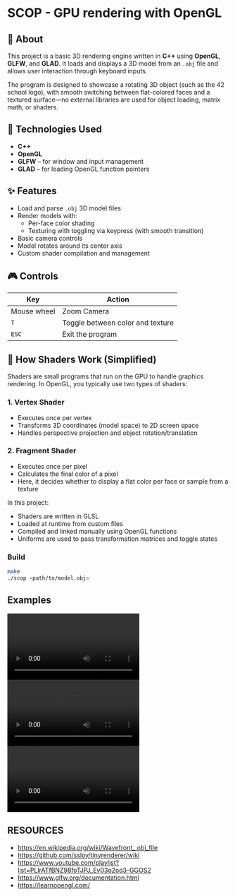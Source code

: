 # SCOP - GPU rendering with OpenGL

## 🎯 About

This project is a basic 3D rendering engine written in **C++** using **OpenGL**, **GLFW**, and **GLAD**. It loads and displays a 3D model from an `.obj` file and allows user interaction through keyboard inputs.

The program is designed to showcase a rotating 3D object (such as the 42 school logo), with smooth switching between flat-colored faces and a textured surface—no external libraries are used for object loading, matrix math, or shaders.

## 🧱 Technologies Used

- **C++**
- **OpenGL**
- **GLFW** – for window and input management
- **GLAD** – for loading OpenGL function pointers

## ✨ Features

- Load and parse `.obj` 3D model files
- Render models with:
  - Per-face color shading
  - Texturing with toggling via keypress (with smooth transition)
- Basic camera controls
- Model rotates around its center axis
- Custom shader compilation and management

## 🎮 Controls

| Key        | Action                               |
|------------|--------------------------------------|
| Mouse wheel| Zoom Camera                          |
| `T`        | Toggle between color and texture     |
| `ESC`      | Exit the program                     |

## 🧠 How Shaders Work (Simplified)

Shaders are small programs that run on the GPU to handle graphics rendering. In OpenGL, you typically use two types of shaders:

### 1. Vertex Shader
- Executes once per vertex
- Transforms 3D coordinates (model space) to 2D screen space
- Handles perspective projection and object rotation/translation

### 2. Fragment Shader
- Executes once per pixel
- Calculates the final color of a pixel
- Here, it decides whether to display a flat color per face or sample from a texture

In this project:
- Shaders are written in GLSL
- Loaded at runtime from custom files
- Compiled and linked manually using OpenGL functions
- Uniforms are used to pass transformation matrices and toggle states

### Build

```bash
make
./scop <path/to/model.obj>
```

## Examples

![](./assets/cow.mp4)
![](./assets/teapot.mp4)
![](./assets/42.mp4)


## RESOURCES
- https://en.wikipedia.org/wiki/Wavefront_.obj_file
- https://github.com/ssloy/tinyrenderer/wiki
- https://www.youtube.com/playlist?list=PLlrATfBNZ98foTJPJ_Ev03o2oq3-GGOS2
- https://www.glfw.org/documentation.html
- https://learnopengl.com/
